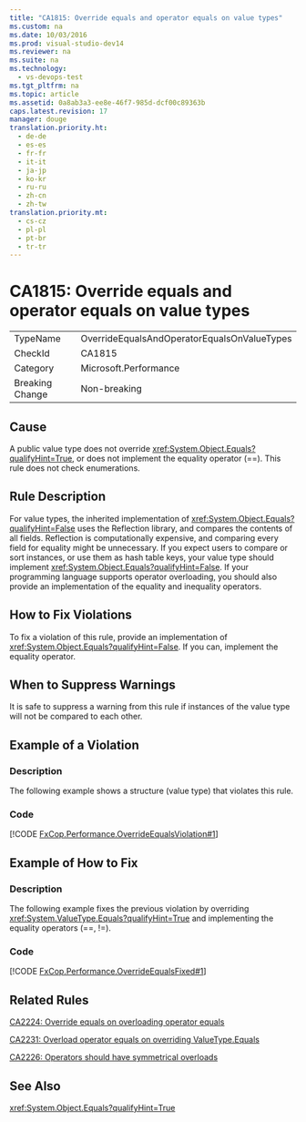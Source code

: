 ```yaml
---
title: "CA1815: Override equals and operator equals on value types"
ms.custom: na
ms.date: 10/03/2016
ms.prod: visual-studio-dev14
ms.reviewer: na
ms.suite: na
ms.technology: 
  - vs-devops-test
ms.tgt_pltfrm: na
ms.topic: article
ms.assetid: 0a8ab3a3-ee8e-46f7-985d-dcf00c89363b
caps.latest.revision: 17
manager: douge
translation.priority.ht: 
  - de-de
  - es-es
  - fr-fr
  - it-it
  - ja-jp
  - ko-kr
  - ru-ru
  - zh-cn
  - zh-tw
translation.priority.mt: 
  - cs-cz
  - pl-pl
  - pt-br
  - tr-tr
---
```

# CA1815: Override equals and operator equals on value types
|||  
|-|-|  
|TypeName|OverrideEqualsAndOperatorEqualsOnValueTypes|  
|CheckId|CA1815|  
|Category|Microsoft.Performance|  
|Breaking Change|Non-breaking|  
  
## Cause  
 A public value type does not override <xref:System.Object.Equals?qualifyHint=True>, or does not implement the equality operator (==). This rule does not check enumerations.  
  
## Rule Description  
 For value types, the inherited implementation of <xref:System.Object.Equals?qualifyHint=False> uses the Reflection library, and compares the contents of all fields. Reflection is computationally expensive, and comparing every field for equality might be unnecessary. If you expect users to compare or sort instances, or use them as hash table keys, your value type should implement <xref:System.Object.Equals?qualifyHint=False>. If your programming language supports operator overloading, you should also provide an implementation of the equality and inequality operators.  
  
## How to Fix Violations  
 To fix a violation of this rule, provide an implementation of <xref:System.Object.Equals?qualifyHint=False>. If you can, implement the equality operator.  
  
## When to Suppress Warnings  
 It is safe to suppress a warning from this rule if instances of the value type will not be compared to each other.  
  
## Example of a Violation  
  
### Description  
 The following example shows a structure (value type) that violates this rule.  
  
### Code  
 [!CODE [FxCop.Performance.OverrideEqualsViolation#1](../CodeSnippet/VS_Snippets_CodeAnalysis/FxCop.Performance.OverrideEqualsViolation#1)]  
  
## Example of How to Fix  
  
### Description  
 The following example fixes the previous violation by overriding <xref:System.ValueType.Equals?qualifyHint=True> and implementing the equality operators (==, !=).  
  
### Code  
 [!CODE [FxCop.Performance.OverrideEqualsFixed#1](../CodeSnippet/VS_Snippets_CodeAnalysis/FxCop.Performance.OverrideEqualsFixed#1)]  
  
## Related Rules  
 [CA2224: Override equals on overloading operator equals](../VS_IDE/CA2224--Override-equals-on-overloading-operator-equals.md)  
  
 [CA2231: Overload operator equals on overriding ValueType.Equals](../VS_IDE/CA2231--Overload-operator-equals-on-overriding-ValueType.Equals.md)  
  
 [CA2226: Operators should have symmetrical overloads](../VS_IDE/CA2226--Operators-should-have-symmetrical-overloads.md)  
  
## See Also  
 <xref:System.Object.Equals?qualifyHint=True>